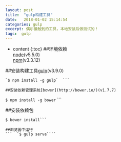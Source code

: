 ```yaml
---
layout: post
title:  "gulp构建工具"
date:   2018-01-02 15:14:54
categories: gulp
excerpt: 偶尔接触到的工具，本地安装后做测试的！
tags:  gulp 
---
```


* content
{:toc}
##环境依赖  
[node](http://nodejs.org)(v5.5.0)  
[npm](https://www.npmjs.com/)(v3.3.12)     

##安装构建工具[gulp](https://github.com/gulpjs/gulp)(v3.9.0)  
```
`$ npm install -g gulp`  ```  

##安装依赖管理系统[bower](http://bower.io/)(v1.7.7)  
```
`$ npm install -g bower` ```   

##安装依赖包  

```$ npm install
$ bower install```  

##浏览器中运行    
```  `$ gulp serve````  


